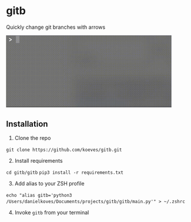 # gitb
Quickly change git branches with arrows

<img src="gitb/demo.gif" width="450" />

## Installation
1. Clone the repo

`git clone https://github.com/koeves/gitb.git`

2. Install requirements

`cd gitb/gitb`
`pip3 install -r requirements.txt`

3. Add alias to your ZSH profile

`echo "alias gitb='python3 /Users/danielkoves/Documents/projects/gitb/gitb/main.py'" > ~/.zshrc`

4. Invoke `gitb` from your terminal
